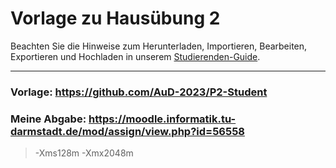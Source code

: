 # Vorlage zu Hausübung 2

Beachten Sie die Hinweise zum Herunterladen, Importieren, Bearbeiten, Exportieren und Hochladen in unserem
[Studierenden-Guide](https://wiki.tudalgo.org/).

---

### Vorlage: https://github.com/AuD-2023/P2-Student

### Meine Abgabe: https://moodle.informatik.tu-darmstadt.de/mod/assign/view.php?id=56558

>-Xms128m -Xmx2048m
